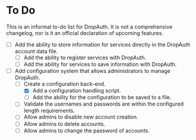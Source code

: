 # To Do

This is an informal to-do list for DropAuth. It is not a comprehensive changelog, nor is it an official declaration of upcoming features.

- [ ] Add the ability to store information for services directly in the DropAuth account data file.
    - [ ] Add the ability to register services with DropAuth.
    - [ ] Add the ability for services to save information with DropAuth.
- [ ] Add configuration system that allows administrators to manage DropAuth.
    - [ ] Create a configuration back-end.
        - [X] Add a configuration handling script.
        - [ ] Add the ability for the configuration to be saved to a file.
    - [ ] Validate the usernames and passwords are within the configured length requirements.
    - [ ] Allow admins to disable new account creation.
    - [ ] Allow admins to delete accounts.
    - [ ] Allow admins to change the password of accounts.
